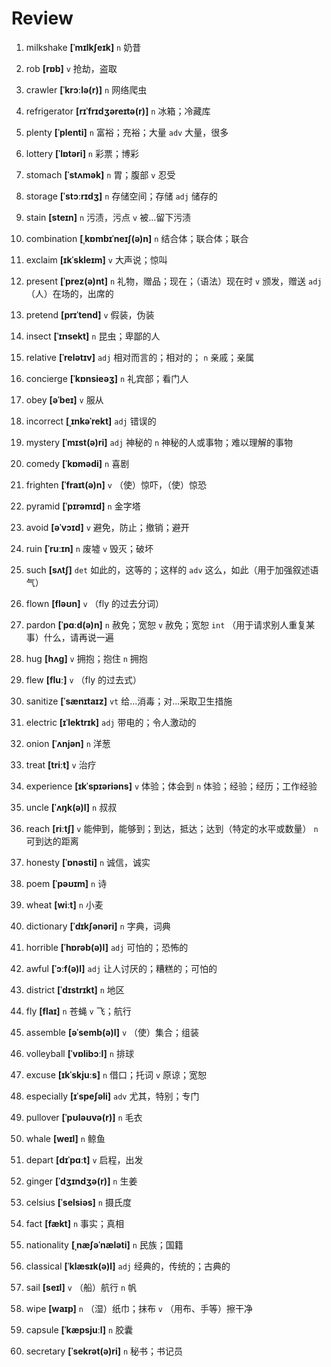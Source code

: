 # Review
1. milkshake **[ˈmɪlkʃeɪk]** `n` 奶昔

2. rob **[rɒb]** `v` 抢劫，盗取

3. crawler **[ˈkrɔːlə(r)]** `n` 网络爬虫

4. refrigerator **[rɪˈfrɪdʒəreɪtə(r)]** `n` 冰箱；冷藏库

5. plenty **[ˈplenti]** `n` 富裕；充裕；大量 `adv` 大量，很多

6. lottery **[ˈlɒtəri]** `n` 彩票；博彩

7. stomach **[ˈstʌmək]** `n` 胃；腹部 `v` 忍受

8. storage **[ˈstɔːrɪdʒ]** `n` 存储空间；存储 `adj` 储存的

9. stain **[steɪn]** `n` 污渍，污点 `v` 被...留下污渍

10. combination **[ˌkɒmbɪˈneɪʃ(ə)n]** `n` 结合体；联合体；联合

11. exclaim **[ɪkˈskleɪm]** `v` 大声说；惊叫

12. present **[ˈprez(ə)nt]** `n` 礼物，赠品；现在；（语法）现在时 `v` 颁发，赠送 `adj` （人）在场的，出席的

13. pretend **[prɪˈtend]** `v` 假装，伪装

14. insect **[ˈɪnsekt]** `n` 昆虫；卑鄙的人

15. relative **[ˈrelətɪv]** `adj` 相对而言的；相对的； `n` 亲戚；亲属

16. concierge **[ˈkɒnsieəʒ]** `n` 礼宾部；看门人

17. obey **[əˈbeɪ]** `v` 服从

18. incorrect **[ˌɪnkəˈrekt]** `adj` 错误的

19. mystery **[ˈmɪst(ə)ri]** `adj` 神秘的 `n` 神秘的人或事物；难以理解的事物

20. comedy **[ˈkɒmədi]** `n` 喜剧

21. frighten **[ˈfraɪt(ə)n]** `v` （使）惊吓，（使）惊恐

22. pyramid **[ˈpɪrəmɪd]** `n` 金字塔

23. avoid **[əˈvɔɪd]** `v` 避免，防止；撤销；避开

24. ruin **[ˈruːɪn]** `n` 废墟 `v` 毁灭；破坏

25. such **[sʌtʃ]** `det` 如此的，这等的；这样的 `adv` 这么，如此（用于加强叙述语气）

26. flown **[fləʊn]** `v` （fly 的过去分词）

27. pardon **[ˈpɑːd(ə)n]** `n` 赦免；宽恕 `v` 赦免；宽恕 `int` （用于请求别人重复某事）什么，请再说一遍

28. hug **[hʌɡ]** `v` 拥抱；抱住 `n` 拥抱

29. flew **[fluː]** `v` （fly 的过去式）

30. sanitize **[ˈsænɪtaɪz]** `vt` 给...消毒；对...采取卫生措施

31. electric **[ɪˈlektrɪk]** `adj` 带电的；令人激动的

32. onion **[ˈʌnjən]** `n` 洋葱

33. treat **[triːt]** `v` 治疗

34. experience **[ɪkˈspɪəriəns]** `v` 体验；体会到 `n` 体验；经验；经历；工作经验

35. uncle **[ˈʌŋk(ə)l]** `n` 叔叔

36. reach **[riːtʃ]** `v` 能伸到，能够到；到达，抵达；达到（特定的水平或数量） `n` 可到达的距离

37. honesty **[ˈɒnəsti]** `n` 诚信，诚实

38. poem **[ˈpəʊɪm]** `n` 诗

39. wheat **[wiːt]** `n` 小麦

40. dictionary **[ˈdɪkʃənəri]** `n` 字典，词典

41. horrible **[ˈhɒrəb(ə)l]** `adj` 可怕的；恐怖的

42. awful **[ˈɔːf(ə)l]** `adj` 让人讨厌的；糟糕的；可怕的

43. district **[ˈdɪstrɪkt]** `n` 地区

44. fly **[flaɪ]** `n` 苍蝇 `v` 飞；航行

45. assemble **[əˈsemb(ə)l]** `v` （使）集合；组装

46. volleyball **[ˈvɒlibɔːl]** `n` 排球

47. excuse **[ɪkˈskjuːs]** `n` 借口；托词 `v` 原谅；宽恕

48. especially **[ɪˈspeʃəli]** `adv` 尤其，特别；专门

49. pullover **[ˈpʊləʊvə(r)]** `n` 毛衣

50. whale **[weɪl]** `n` 鲸鱼

51. depart **[dɪˈpɑːt]** `v` 启程，出发

52. ginger **[ˈdʒɪndʒə(r)]** `n` 生姜

53. celsius **[ˈselsiəs]** `n` 摄氏度

54. fact **[fækt]** `n` 事实；真相

55. nationality **[ˌnæʃəˈnæləti]** `n` 民族；国籍

56. classical **[ˈklæsɪk(ə)l]** `adj` 经典的，传统的；古典的

57. sail **[seɪl]** `v` （船）航行 `n` 帆

58. wipe **[waɪp]** `n` （湿）纸巾；抹布 `v` （用布、手等）擦干净

59. capsule **[ˈkæpsjuːl]** `n` 胶囊

60. secretary **[ˈsekrət(ə)ri]** `n` 秘书；书记员

